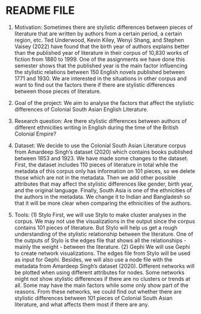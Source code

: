 # README FILE

1. Motivation: 
Sometimes there are stylistic differences between pieces of literature that are written by authors from a certain period, a certain region, etc. Ted Underwood, Kevin Kiley, Wenyi Shang, and Stephen Vaisey (2022) have found that the birth year of authors explains better than the published year of literature in their corpus of 10,830 works of fiction from 1880 to 1999. One of the assignments we have done this semester shows that the published year is the main factor influencing the stylistic relations between 150 English novels published between 1771 and 1930. We are interested in the situations in other corpus and want to find out the factors there if there are stylistic differences between those pieces of literature.

2. Goal of the project: 
We aim to analyse the factors that affect the stylistic differences of Colonial South Asian English Literature.

3. Research question: 
Are there stylistic differences between authors of different ethnicities writing in English during the time of the British Colonial Empire?

4. Dataset: 
We decide to use the Colonial South Asian Literature corpus from Amardeep Singh’s dataset (2020) which contains books published between 1853 and 1923.
We have made some changes to the dataset. First, the dataset includes 110 pieces of literature in total while the metadata of this corpus only has information on 101 pieces, so we delete those which are not in the metadata. Then we add other possible attributes that may affect the stylistic differences like gender, birth year, and the original language. Finally, South Asia is one of the ethnicities of the authors in the metadata. We change it to Indian and Bangladesh so that it will be more clear when comparing the ethnicities of the authors.

5. Tools: 
(1) Stylo
First, we will use Stylo to make cluster analyses in the corpus. We may not use the visualizations in the output since the corpus contains 101 pieces of literature. But Stylo will help us get a rough understanding of the stylistic relationship between the literature. One of the outputs of Stylo is the edges file that shows all the relationships - mainly the weight - between the literature.
(2) Gephi
We will use Gephi to create network visualizations. The edges file from Stylo will be used as input for Gephi. Besides, we will also use a node file with the metadata from Amardeep Singh’s dataset (2020).
Different networks will be plotted when using different attributes for nodes. Some networks might not show stylistic differences if there are no clusters or trends at all. Some may have the main factors while some only show part of the reasons. From these networks, we could find out whether there are stylistic differences between 101 pieces of Colonial South Asian literature, and what affects them most if there are any.
